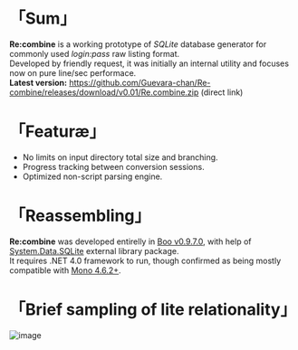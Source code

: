 # 「Sum」
__Re:combine__ is a working prototype of _SQLite_ database generator for commonly used _login:pass_ raw listing format.  
Developed by friendly request, it was initially an internal utility and focuses now on pure line/sec performace.  
__Latest version:__ https://github.com/Guevara-chan/Re-combine/releases/download/v0.01/Re.combine.zip (direct link)

# 「Featuræ」
* No limits on input directory total size and branching.
* Progress tracking between conversion sessions.
* Optimized non-script parsing engine.

# 「Reassembling」
__Re:combine__  was developed entirelly in [Boo v0.9.7.0](https://github.com/boo-lang/boo), with help of [System.Data.SQLite](https://system.data.sqlite.org) external library package.  
It requires .NET 4.0 framework to run, though confirmed as being mostly compatible with [Mono 4.6.2+](https://github.com/mono/mono).

# 「Brief sampling of lite relationality」
![image](https://user-images.githubusercontent.com/8768470/50708914-0276bf00-1077-11e9-9a05-f472f22da3a8.png)
